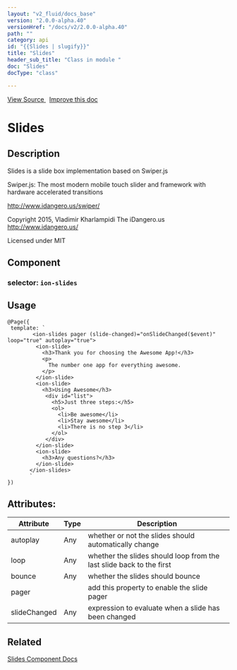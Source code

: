 ```yaml
---
layout: "v2_fluid/docs_base"
version: "2.0.0-alpha.40"
versionHref: "/docs/v2/2.0.0-alpha.40"
path: ""
category: api
id: "{{Slides | slugify}}"
title: "Slides"
header_sub_title: "Class in module "
doc: "Slides"
docType: "class"

---
```





<div class="improve-docs">
  <a href='http://github.com/driftyco/ionic2/tree/master/ionic/components/slides/slides.ts#L12'>
    View Source
  </a>
  &nbsp;
  <a href='http://github.com/driftyco/ionic2/edit/master/ionic/components/slides/slides.ts#L12'>
    Improve this doc
  </a>

</div>




<h1 class="api-title">


Slides






</h1>






<h2>Description</h2>

<p>Slides is a slide box implementation based on Swiper.js</p>
<p>Swiper.js:
The most modern mobile touch slider and framework with hardware accelerated transitions</p>
<p><a href="http://www.idangero.us/swiper/">http://www.idangero.us/swiper/</a></p>
<p>Copyright 2015, Vladimir Kharlampidi
The iDangero.us
<a href="http://www.idangero.us/">http://www.idangero.us/</a></p>
<p>Licensed under MIT</p>


<h2>Component</h2>
<h3>selector: <code>ion-slides</code></h3>

<h2>Usage</h2>

<pre><code class="lang-ts">@Page({
 template: `
        &lt;ion-slides pager (slide-changed)=&quot;onSlideChanged($event)&quot; loop=&quot;true&quot; autoplay=&quot;true&quot;&gt;
         &lt;ion-slide&gt;
           &lt;h3&gt;Thank you for choosing the Awesome App!&lt;/h3&gt;
           &lt;p&gt;
             The number one app for everything awesome.
           &lt;/p&gt;
         &lt;/ion-slide&gt;
         &lt;ion-slide&gt;
           &lt;h3&gt;Using Awesome&lt;/h3&gt;
            &lt;div id=&quot;list&quot;&gt;
              &lt;h5&gt;Just three steps:&lt;/h5&gt;
              &lt;ol&gt;
                &lt;li&gt;Be awesome&lt;/li&gt;
                &lt;li&gt;Stay awesome&lt;/li&gt;
                &lt;li&gt;There is no step 3&lt;/li&gt;
              &lt;/ol&gt;
            &lt;/div&gt;
         &lt;/ion-slide&gt;
         &lt;ion-slide&gt;
           &lt;h3&gt;Any questions?&lt;/h3&gt;
         &lt;/ion-slide&gt;
       &lt;/ion-slides&gt;
       `
})
</code></pre>






<h2>Attributes:</h2>
<table class="table" style="margin:0;">
<thead>
<tr>
<th>Attribute</th>






















<th>Type</th>


<th>Description</th>
</tr>
</thead>
<tbody>

<tr>
<td>
autoplay
</td>


<td>
Any
</td>


<td>
whether or not the slides should automatically change
</td>
</tr>

<tr>
<td>
loop
</td>


<td>
Any
</td>


<td>
whether the slides should loop from the last slide back to the first
</td>
</tr>

<tr>
<td>
bounce
</td>


<td>
Any
</td>


<td>
whether the slides should bounce
</td>
</tr>

<tr>
<td>
pager
</td>


<td>

</td>


<td>
add this property to enable the slide pager
</td>
</tr>

<tr>
<td>
slideChanged
</td>


<td>
Any
</td>


<td>
expression to evaluate when a slide has been changed
</td>
</tr>

</tbody>
</table>


<h2>Related</h2>

<a href='/docs/v2/components#slides'>Slides Component Docs</a><!-- end content block -->


<!-- end body block -->

